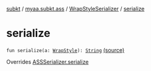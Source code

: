 [subkt](../../index.md) / [myaa.subkt.ass](../index.md) / [WrapStyleSerializer](index.md) / [serialize](./serialize.md)

# serialize

`fun serialize(a: `[`WrapStyle`](../-wrap-style/index.md)`): `[`String`](https://kotlinlang.org/api/latest/jvm/stdlib/kotlin/-string/index.html) [(source)](https://github.com/Myaamori/SubKt/blob/0.1.19/src/main/kotlin/myaa/subkt/ass/parser.kt#L750)

Overrides [ASSSerializer.serialize](../-a-s-s-serializer/serialize.md)

